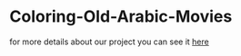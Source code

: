 # Coloring-Old-Arabic-Movies

for more details about our project you can see it <a href="https://github.com/teamleader6/Coloring-Old-Arabic-Movies/blob/master/B7b%20El-Cima.pdf">here</a>
